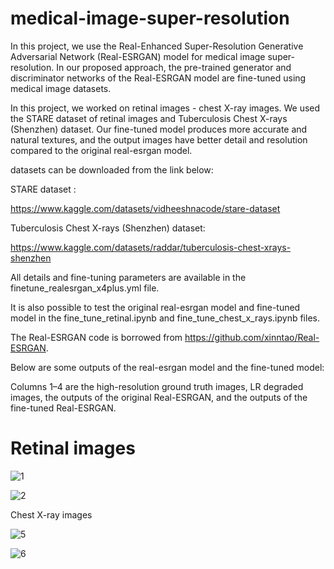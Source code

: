 # medical-image-super-resolution
 
In this project, we use the Real-Enhanced Super-Resolution Generative Adversarial Network (Real-ESRGAN) model for medical image super-resolution.
In our proposed approach, the pre-trained generator and discriminator networks of the 
Real-ESRGAN model are fine-tuned using medical image datasets.

In this project, we worked on retinal images - chest X-ray images. We used the STARE dataset of retinal images and Tuberculosis Chest X-rays (Shenzhen) dataset.
Our fine-tuned model produces more accurate and natural textures, and the output images have better detail and resolution compared to the original real-esrgan model.

datasets can be downloaded from the link below: 

STARE dataset :

https://www.kaggle.com/datasets/vidheeshnacode/stare-dataset

Tuberculosis Chest X-rays (Shenzhen) dataset:

https://www.kaggle.com/datasets/raddar/tuberculosis-chest-xrays-shenzhen

All details and fine-tuning parameters are available in the finetune_realesrgan_x4plus.yml file.

It is also possible to test the original real-esrgan model and fine-tuned model in the fine_tune_retinal.ipynb and fine_tune_chest_x_rays.ipynb files.

The Real-ESRGAN code is borrowed from https://github.com/xinntao/Real-ESRGAN.

Below are some outputs of the real-esrgan model and the fine-tuned model:

Columns 1–4 are the high-resolution ground truth images, LR degraded images, the outputs of the original Real-ESRGAN, and the outputs of the fine-tuned Real-ESRGAN.

# Retinal images 

![1](https://user-images.githubusercontent.com/47056654/200135085-86cdb799-3bc6-4ea9-a195-198516059f7d.jpeg)

![2](https://user-images.githubusercontent.com/47056654/200147608-a1ea47b6-8960-4b3d-adc3-16a4cb84c80f.jpeg)


Chest X-ray images 

![5](https://user-images.githubusercontent.com/47056654/197784017-a40d6ddd-baca-4a0c-8406-c33c65c527b2.jpeg)

![6](https://user-images.githubusercontent.com/47056654/200147278-9e408e6b-5387-40a7-b85b-f5b3f1b8be2d.jpeg)



